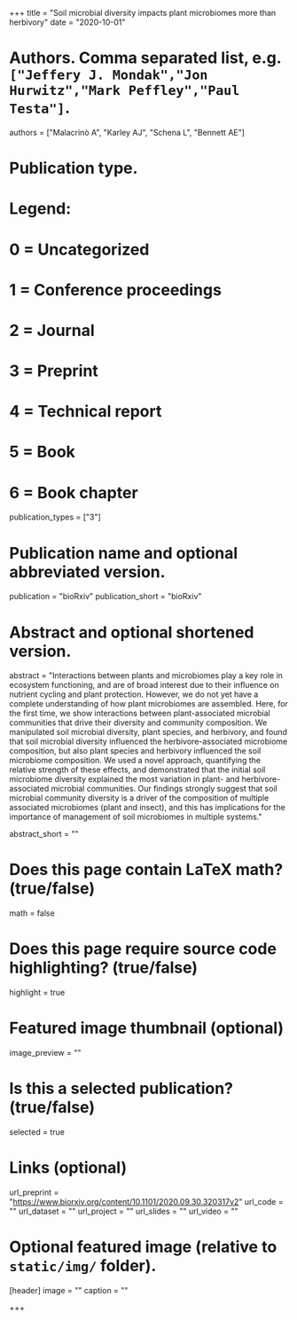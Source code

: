 +++
title = "Soil microbial diversity impacts plant microbiomes more than herbivory"
date = "2020-10-01"

# Authors. Comma separated list, e.g. `["Jeffery J. Mondak","Jon Hurwitz","Mark Peffley","Paul Testa"]`.
authors = ["Malacrinò A", "Karley AJ", "Schena L", "Bennett AE"]

# Publication type.
# Legend:
# 0 = Uncategorized
# 1 = Conference proceedings
# 2 = Journal
# 3 = Preprint
# 4 = Technical report
# 5 = Book
# 6 = Book chapter
publication_types = ["3"]

# Publication name and optional abbreviated version.
publication = "bioRxiv"
publication_short = "bioRxiv"

# Abstract and optional shortened version.
abstract = "Interactions between plants and microbiomes play a key role in ecosystem functioning, and are of broad interest due to their influence on nutrient cycling and plant protection. However, we do not yet have a complete understanding of how plant microbiomes are assembled. Here, for the first time, we show interactions between plant-associated microbial communities that drive their diversity and community composition. We manipulated soil microbial diversity, plant species, and herbivory, and found that soil microbial diversity influenced the herbivore-associated microbiome composition, but also plant species and herbivory influenced the soil microbiome composition. We used a novel approach, quantifying the relative strength of these effects, and demonstrated that the initial soil microbiome diversity explained the most variation in plant- and herbivore-associated microbial communities. Our findings strongly suggest that soil microbial community diversity is a driver of the composition of multiple associated microbiomes (plant and insect), and this has implications for the importance of management of soil microbiomes in multiple systems."

abstract_short = ""

# Does this page contain LaTeX math? (true/false)
math = false

# Does this page require source code highlighting? (true/false)
highlight = true

# Featured image thumbnail (optional)
image_preview = ""

# Is this a selected publication? (true/false)
selected = true

# Links (optional)
url_preprint = "https://www.biorxiv.org/content/10.1101/2020.09.30.320317v2"
url_code = ""
url_dataset = ""
url_project = ""
url_slides = ""
url_video = ""

# Optional featured image (relative to `static/img/` folder).
[header]
image = ""
caption = ""

+++
